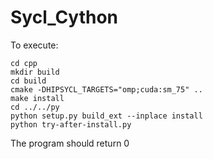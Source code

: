 # Sycl_Cython

To execute:

```
cd cpp
mkdir build
cd build
cmake -DHIPSYCL_TARGETS="omp;cuda:sm_75" ..
make install
cd ../../py
python setup.py build_ext --inplace install
python try-after-install.py
```

The program should return 0
